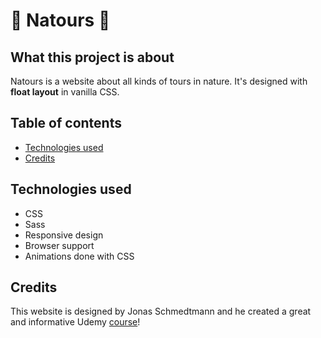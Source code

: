 # :sunflower: Natours :sunflower:

## What this project is about

Natours is a website about all kinds of tours in nature. It's designed with **float layout** in vanilla CSS.


## Table of contents

* [Technologies used](#technologies-used)
* [Credits](#credits)

## Technologies used

- CSS
- Sass
- Responsive design
- Browser support
- Animations done with CSS 

## Credits


This website is designed by Jonas Schmedtmann and he created a great and informative Udemy [course](https://www.udemy.com/course/advanced-css-and-sass/)! 